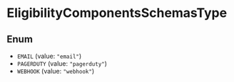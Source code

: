 # EligibilityComponentsSchemasType

## Enum

* `EMAIL` (value: `"email"`)
* `PAGERDUTY` (value: `"pagerduty"`)
* `WEBHOOK` (value: `"webhook"`)
